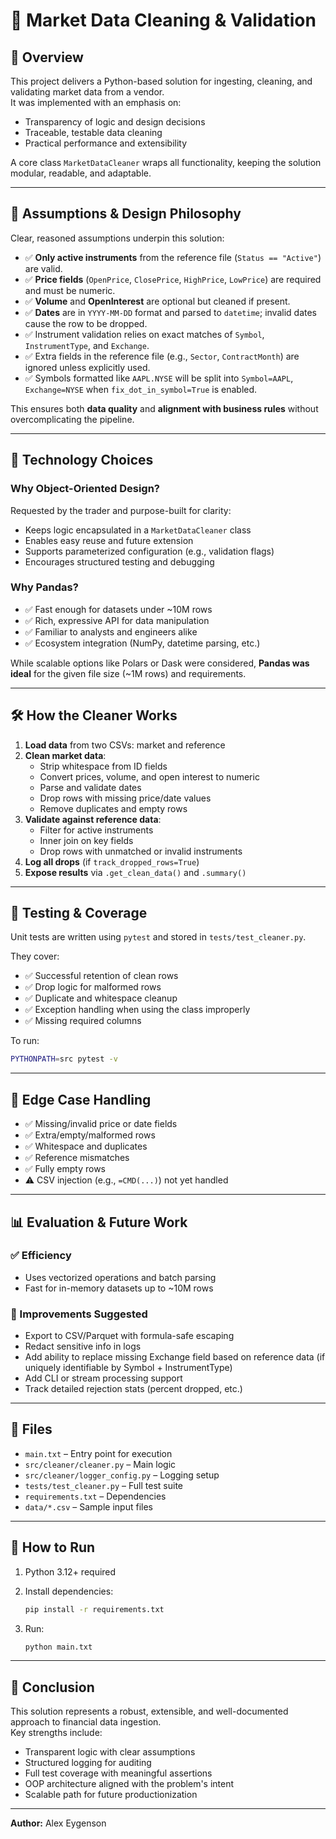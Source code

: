 # 🧹 Market Data Cleaning & Validation

## 📘 Overview

This project delivers a Python-based solution for ingesting, cleaning, and validating market data from a vendor.  
It was implemented with an emphasis on:

- Transparency of logic and design decisions
- Traceable, testable data cleaning
- Practical performance and extensibility

A core class `MarketDataCleaner` wraps all functionality, keeping the solution modular, readable, and adaptable.

---

## 📌 Assumptions & Design Philosophy

Clear, reasoned assumptions underpin this solution:

- ✅ **Only active instruments** from the reference file (`Status == "Active"`) are valid.
- ✅ **Price fields** (`OpenPrice`, `ClosePrice`, `HighPrice`, `LowPrice`) are required and must be numeric.
- ✅ **Volume** and **OpenInterest** are optional but cleaned if present.
- ✅ **Dates** are in `YYYY-MM-DD` format and parsed to `datetime`; invalid dates cause the row to be dropped.
- ✅ Instrument validation relies on exact matches of `Symbol`, `InstrumentType`, and `Exchange`.
- ✅ Extra fields in the reference file (e.g., `Sector`, `ContractMonth`) are ignored unless explicitly used.
- ✅ Symbols formatted like `AAPL.NYSE` will be split into `Symbol=AAPL`, `Exchange=NYSE` when `fix_dot_in_symbol=True` is enabled.


This ensures both **data quality** and **alignment with business rules** without overcomplicating the pipeline.

---

## 🧠 Technology Choices

### Why Object-Oriented Design?

Requested by the trader and purpose-built for clarity:

- Keeps logic encapsulated in a `MarketDataCleaner` class
- Enables easy reuse and future extension
- Supports parameterized configuration (e.g., validation flags)
- Encourages structured testing and debugging

### Why Pandas?

- ✅ Fast enough for datasets under ~10M rows
- ✅ Rich, expressive API for data manipulation
- ✅ Familiar to analysts and engineers alike
- ✅ Ecosystem integration (NumPy, datetime parsing, etc.)

While scalable options like Polars or Dask were considered, **Pandas was ideal** for the given file size (~1M rows) and requirements.

---

## 🛠️ How the Cleaner Works

1. **Load data** from two CSVs: market and reference
2. **Clean market data**:
   - Strip whitespace from ID fields
   - Convert prices, volume, and open interest to numeric
   - Parse and validate dates
   - Drop rows with missing price/date values
   - Remove duplicates and empty rows
3. **Validate against reference data**:
   - Filter for active instruments
   - Inner join on key fields
   - Drop rows with unmatched or invalid instruments
4. **Log all drops** (if `track_dropped_rows=True`)
5. **Expose results** via `.get_clean_data()` and `.summary()`

---

## 🧪 Testing & Coverage

Unit tests are written using `pytest` and stored in `tests/test_cleaner.py`.

They cover:
- ✅ Successful retention of clean rows
- ✅ Drop logic for malformed rows
- ✅ Duplicate and whitespace cleanup
- ✅ Exception handling when using the class improperly
- ✅ Missing required columns

To run:
```bash
PYTHONPATH=src pytest -v
```

---

## 🧩 Edge Case Handling

- ✅ Missing/invalid price or date fields
- ✅ Extra/empty/malformed rows
- ✅ Whitespace and duplicates
- ✅ Reference mismatches
- ✅ Fully empty rows
- ⚠️ CSV injection (e.g., `=CMD(...)`) not yet handled

---

## 📊 Evaluation & Future Work

### ✅ Efficiency
- Uses vectorized operations and batch parsing
- Fast for in-memory datasets up to ~10M rows

### 🔧 Improvements Suggested
- Export to CSV/Parquet with formula-safe escaping
- Redact sensitive info in logs
- Add ability to replace missing Exchange field based on reference data (if uniquely identifiable by Symbol + InstrumentType)
- Add CLI or stream processing support
- Track detailed rejection stats (percent dropped, etc.)

---

## 📁 Files

- `main.txt` – Entry point for execution
- `src/cleaner/cleaner.py` – Main logic
- `src/cleaner/logger_config.py` – Logging setup
- `tests/test_cleaner.py` – Full test suite
- `requirements.txt` – Dependencies
- `data/*.csv` – Sample input files

---

## 🚀 How to Run

1. Python 3.12+ required  
2. Install dependencies:
   ```bash
   pip install -r requirements.txt
   ```

3. Run:
   ```bash
   python main.txt
   ```

---

## 🏁 Conclusion

This solution represents a robust, extensible, and well-documented approach to financial data ingestion.  
Key strengths include:

- Transparent logic with clear assumptions
- Structured logging for auditing
- Full test coverage with meaningful assertions
- OOP architecture aligned with the problem's intent
- Scalable path for future productionization

---

**Author:** Alex Eygenson